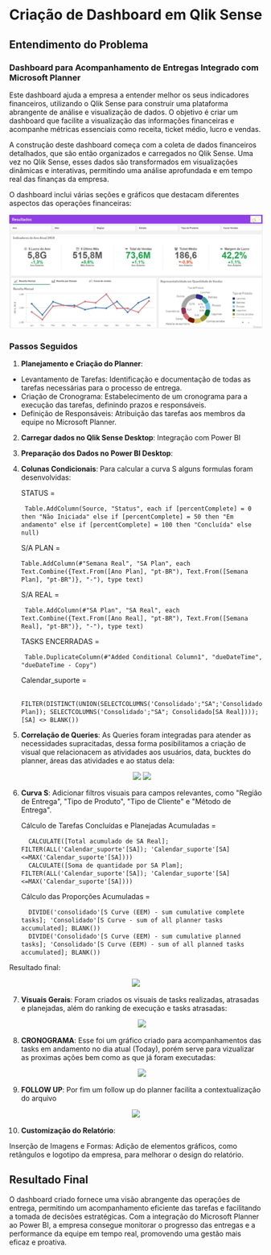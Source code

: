 
# Criação de Dashboard em Qlik Sense

## Entendimento do Problema

### Dashboard para Acompanhamento de Entregas Integrado com Microsoft Planner


Este dashboard ajuda a empresa a entender melhor os seus indicadores financeiros, utilizando o Qlik Sense para construir uma plataforma abrangente de análise e visualização de dados. O objetivo é criar um dashboard que facilite a visualização das informações financeiras e acompanhe métricas essenciais como receita, ticket médio, lucro e vendas.

A construção deste dashboard começa com a coleta de dados financeiros detalhados, que são então organizados e carregados no Qlik Sense. Uma vez no Qlik Sense, esses dados são transformados em visualizações dinâmicas e interativas, permitindo uma análise aprofundada e em tempo real das finanças da empresa.

O dashboard inclui várias seções e gráficos que destacam diferentes aspectos das operações financeiras:

   <p align="center">
   <img src= "P1 - OVERVIEW.jpeg">

### Passos Seguidos

1. **Planejamento e Criação do Planner**:

- Levantamento de Tarefas: Identificação e documentação de todas as tarefas necessárias para o processo de entrega.
- Criação de Cronograma: Estabelecimento de um cronograma para a execução das tarefas, definindo prazos e responsáveis.
- Definição de Responsáveis: Atribuição das tarefas aos membros da equipe no Microsoft Planner.


   
2. **Carregar dados no Qlik Sense Desktop**: Integração com Power BI
   



3. **Preparação dos Dados no Power BI Desktop**:



4. **Colunas Condicionais**: Para calcular a curva S alguns formulas foram desenvolvidas:

    
    STATUS = 
        
        Table.AddColumn(Source, "Status", each if [percentComplete] = 0 then "Não Iniciada" else if [percentComplete] = 50 then "Em andamento" else if [percentComplete] = 100 then "Concluída" else null)


     S/A PLAN = 
        
       Table.AddColumn(#"Semana Real", "SA Plan", each Text.Combine({Text.From([Ano Plan], "pt-BR"), Text.From([Semana Plan], "pt-BR")}, "-"), type text)
   
     S/A REAL = 
        
        Table.AddColumn(#"SA Plan", "SA Real", each Text.Combine({Text.From([Ano Real], "pt-BR"), Text.From([Semana Real], "pt-BR")}, "-"), type text)
   
     TASKS ENCERRADAS = 
        
        Table.DuplicateColumn(#"Added Conditional Column1", "dueDateTime", "dueDateTime - Copy")   
   
     Calendar_suporte = 
        
        FILTER(DISTINCT(UNION(SELECTCOLUMNS('Consolidado';"SA";'Consolidado'[SA Plan]); SELECTCOLUMNS('Consolidado';"SA"; Consolidado[SA Real])));[SA] <> BLANK())

5. **Correlação de Queries**: As Queries foram integradas para atender as necessidades supracitadas, dessa forma posibilitamos a criação de visual que relacionacem as atividades aos usuários, data, bucktes do planner, áreas das atividades e ao status dela:

   <p align="center">
   <img height="240" right="130" src= "QUERIES.jpeg">  <img height="240" right="130" src= "VIEW MODELO.jpeg">


6. **Curva S**: Adicionar filtros visuais para campos relevantes, como "Região de Entrega", "Tipo de Produto", "Tipo de Cliente" e "Método de Entrega".


     Cálculo de Tarefas Concluídas e Planejadas Acumuladas = 
        
         CALCULATE([Total acumulado de SA Real]; FILTER(ALL('Calendar_suporte'[SA]); 'Calendar_suporte'[SA]<=MAX('Calendar_suporte'[SA])))
         CALCULATE([Soma de quantidade por SA Plam]; FILTER(ALL('Calendar_suporte'[SA]); 'Calendar_suporte'[SA]<=MAX('Calendar_suporte'[SA])))


     Cálculo das Proporções Acumuladas = 
        
         DIVIDE('consolidado'[S Curve (EEM) - sum cumulative complete tasks]; 'Consolidado'[S Curve - sum of all planner tasks accumulated]; BLANK())
         DIVIDE('Consolidado'[S Curve (EEM) - sum cumulative planned tasks]; 'Consolidado'[S Curve (EEM) - sum of all planned tasks accumulated]; BLANK())


Resultado final:

   <p align="center">
   <img src= "CURVA S.jpeg">

7. **Visuais Gerais**: Foram criados os visuais de tasks realizadas, atrasadas e planejadas, além do ranking de execução e tasks atrasadas:

   <p align="center">
   <img src= "IND GERAIS.jpeg">

8. **CRONOGRAMA**: Esse foi um gráfico criado para acompanhamentos das tasks em andamento no dia atual (Today), porém serve para vizualizar as proximas ações bem como as que já foram executadas:

   <p align="center">
   <img src= "CRONOGRAMA.jpeg">

09. **FOLLOW UP**: Por fim um follow up do planner facilita a contextualização do arquivo

   <p align="center">
   <img src= "FOLLOW UP.jpeg">

10. **Customização do Relatório**:

Inserção de Imagens e Formas: Adição de elementos gráficos, como retângulos e logotipo da empresa, para melhorar o design do relatório.

## Resultado Final

O dashboard criado fornece uma visão abrangente das operações de entrega, permitindo um acompanhamento eficiente das tarefas e facilitando a tomada de decisões estratégicas. Com a integração do Microsoft Planner ao Power BI, a empresa consegue monitorar o progresso das entregas e a performance da equipe em tempo real, promovendo uma gestão mais eficaz e proativa.
